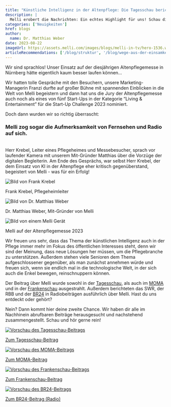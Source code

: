 ```yaml
---
title: "Künstliche Intelligenz in der Altenpflege: Die Tagesschau berichtet über Melli"
description: |
  Melli erobert die Nachrichten: Ein echtes Highlight für uns! Schau dir hier den Beitrag der Tagesschau an.
categories: ['Neuigkeiten']
href: blogs
author:
  name: Dr. Matthias Weber
date: 2023-08-22
imageUrl: https://assets.melli.com/images/blogs/melli-in-tv/hero-1536.webp
articleRecommendations: ['/blog/struktur', '/blog/wege-aus-der-einsamkeit', '/blog/interview-schuldt']
---
```


<intro-section>
Wir sind sprachlos! Unser Einsatz auf der diesjährigen Altenpflegemesse in Nürnberg hätte eigentlich kaum besser laufen können… 
</intro-section>

Wir hatten tolle Gespräche mit den Besuchern, unsere Marketing-Managerin Franzi durfte auf großer Bühne mit spannenden Einblicken in die Welt von Melli begeistern und dann hat uns die Jury der Altenpflegemesse auch noch als eines von fünf Start-Ups in der Kategorie “Living & Entertainment” für die Start-Up Challenge 2023 nominiert. 
<br>

Doch dann wurden wir so richtig überrascht:

### Melli zog sogar die Aufmerksamkeit von Fernsehen und Radio auf sich.

<br>
Herr Krebel, Leiter eines Pflegeheimes und Messebesucher, sprach vor laufender Kamera mit unserem Mit-Gründer Matthias über die Vorzüge der digitalen Begleiterin. Am Ende des Gesprächs, war selbst Herr Krebel, der dem Einsatz von KI in der Altenpflege eher kritisch gegenüberstand, begeistert von Melli - was für ein Erfolg! 

<p class="flex flex-wrap items-center justify-center md:grid md:grid-cols-3 gap-4 p-8">
  <div class="w-60 grow">
    <img src="https://assets.melli.com/images/blogs/melli-in-tv/frank_krebel.webp" alt="Bild von Frank Krebel">
    <p class="text-sm h-10">Frank Krebel, Pflegeheimleiter</p>
  </div>
  <div class="w-60 grow">
    <img src="https://assets.melli.com/images/blogs/melli-in-tv/dr_matthias_weber.webp" alt="Bild von Dr. Matthias Weber">
    <p class="text-sm h-10">Dr. Matthias Weber, Mit-Gründer von Melli</p>
  </div>
  <div class="w-60 grow">
    <img src="https://assets.melli.com/images/blogs/melli-in-tv/melli.webp" alt="Bild von einem Melli Gerät">
    <p class="text-sm h-10">Melli auf der Altenpflegemesse 2023</p>
  </div>
</p>

Wir freuen uns sehr, dass das Thema der künstlichen Intelligenz auch in der Pflege immer mehr im Fokus des öffentlichen Interesses steht, denn wir sind der Meinung, dass neue Lösungen her müssen, um die Pflegebranche zu unterstützen. Außerdem stehen viele Senioren dem Thema aufgeschlossener gegenüber, als man zunächst annehmen würde und freuen sich, wenn sie endlich mal in die technologische Welt, in der sich auch die Enkel bewegen, reinschnuppern können.

Der Beitrag über Melli wurde sowohl in der [Tagesschau](https://media.tagesschau.de/video/2023/0425/TV-20230425-1714-3600.webxxl.h264.mp4?utm_source=sendinblue&utm_campaign=newsletter%20%20230511%20%20melli-im-tv&utm_medium=email), als auch im [MOMA](https://www.daserste.de/information/politik-weltgeschehen/morgenmagazin/berichte-und-interviews/Angelika-Herdemann-zu-Einsamkeit-100.html?utm_source=sendinblue&utm_campaign=newsletter%20%20230511%20%20melli-im-tv&utm_medium=email) und in der [Frankenschau](https://www.ardmediathek.de/video/frankenschau-aktuell/kuenstliche-intelligenz-in-der-altenpflege/br-fernsehen/Y3JpZDovL2JyLmRlL3ZpZGVvLzY4YzNiN2YwLTA1MWQtNDVkOS1iMDMzLTQxZWExYmRlMDMzYw?utm_source=sendinblue&utm_campaign=newsletter%20%20230511%20%20melli-im-tv&utm_medium=email) ausgestrahlt. Außerdem berichteten das SWR, der RBB und der [BR24](https://www.ardaudiothek.de/episode/das-computermagazin/ki-soll-zum-projektmanager-werden/br24/12635611/?utm_source=sendinblue&utm_campaign=newsletter%20%20230511%20%20melli-im-tv&utm_medium=email) in Radiobeiträgen ausführlich über Melli. Hast du uns entdeckt oder gehört?

Nein? Dann kommt hier deine zweite Chance. Wir haben dir alle im Nachhinein abrufbaren Beiträge herausgesucht und nachstehend zusammengestellt. Schau und hör gerne rein!

<div class="flex flex-col md:grid md:grid-cols-2 md:grid-rows-2 gap-4 p-8">
  <div>
    <a href="https://media.tagesschau.de/video/2023/0425/TV-20230425-1714-3600.webxxl.h264.mp4?utm_source=sendinblue&utm_campaign=newsletter%20%20230511%20%20melli-im-tv&utm_medium=email" target="_blank">
      <img src="https://assets.melli.com/images/blogs/melli-in-tv/tagesschau.webp" alt="Vorschau des Tagesschau-Beitrags">
      <p>Zum Tagesschau-Beitrag</p>
    </a>
  </div>
  <div>
    <a href="https://www.daserste.de/information/politik-weltgeschehen/morgenmagazin/berichte-und-interviews/Angelika-Herdemann-zu-Einsamkeit-100.html?utm_source=sendinblue&utm_campaign=newsletter%20%20230511%20%20melli-im-tv&utm_medium=email" target="_blank">
      <img src="https://assets.melli.com/images/blogs/melli-in-tv/moma.webp" alt="Vorschau des MOMA-Beitrags">
      <p>Zum MOMA-Beitrag</p>
    </a>
  </div>
  <div>
    <a href="https://www.ardmediathek.de/video/frankenschau-aktuell/kuenstliche-intelligenz-in-der-altenpflege/br-fernsehen/Y3JpZDovL2JyLmRlL3ZpZGVvLzY4YzNiN2YwLTA1MWQtNDVkOS1iMDMzLTQxZWExYmRlMDMzYw?utm_source=sendinblue&utm_campaign=newsletter%20%20230511%20%20melli-im-tv&utm_medium=email" target="_blank">
      <img src="https://assets.melli.com/images/blogs/melli-in-tv/frankenschau.webp" alt="Vorschau des Frankenschau-Beitrags">
      <p>Zum Frankenschau-Beitrag</p>
    </a>
  </div>
  <div>
    <a href="https://www.ardaudiothek.de/episode/das-computermagazin/ki-soll-zum-projektmanager-werden/br24/12635611/?utm_source=sendinblue&utm_campaign=newsletter%20%20230511%20%20melli-im-tv&utm_medium=email" target="_blank">
      <img class="max-h-54 object-contain m-auto border border-gray-200" src="https://assets.melli.com/images/blogs/melli-in-tv/br24.webp" alt="Vorschau des BR24-Beitrags">
      <p>Zum BR24-Beitrag (Radio)</p>
    </a>
  </div>
</div>
